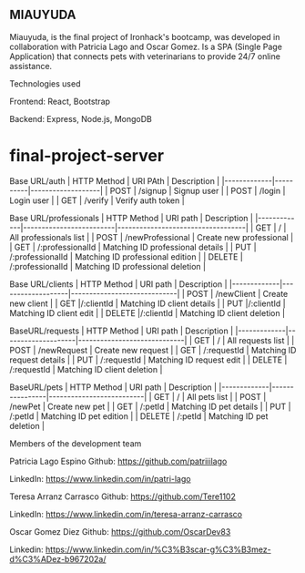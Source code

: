 MIAUYUDA
------------------------------------------------------------------------------------------------------------------------------------------------------------------------------------
Miauyuda, is the final project of Ironhack's bootcamp, was developed in collaboration with Patricia Lago and Oscar Gomez. Is a SPA (Single Page Application) that connects pets with veterinarians to provide 24/7 online assistance.

Technologies used

Frontend: React, Bootstrap

Backend: Express, Node.js, MongoDB


# final-project-server


 Base URL/auth
| HTTP Method | URI PAth | Description       |
|-------------|----------|-------------------|
| POST        | /signup  | Signup  user      |
| POST        | /login   | Login user        |
| GET         | /verify  | Verify auth token |
 
 
 Base URL/professionals
| HTTP Method | URI path                | Description                       |
|-------------|-------------------------|-----------------------------------|
| GET         | /                       | All professionals list            |
| POST        | /newProfessional        | Create new professional           |
| GET         | /:professionalId        | Matching ID professional details  |
| PUT         | /:professionalId        | Matching ID professional edition  |
| DELETE      | /:professionalId        | Matching ID professional deletion |


Base URL/clients
| HTTP Method | URI path          | Description                 |
|-------------|-------------------|-----------------------------|
| POST        | /newClient        | Create new client           |
| GET         |/:clientId         | Matching ID client details  |
| PUT         |/:clientId         | Matching ID client edit     |
| DELETE      |/:clientId         | Matching ID client deletion |


BaseURL/requests
| HTTP Method | URI path           | Description                 |
|-------------|--------------------|-----------------------------|
| GET         | /                  | All requests list           |
| POST        | /newRequest        | Create new request          |
| GET         | /:requestId        | Matching ID request details |
| PUT         | /:requestId        | Matching ID request edit    |
| DELETE      | /:requestId        | Matching ID client deletion |


BaseURL/pets
| HTTP Method | URI path       | Description              |
|-------------|----------------|--------------------------|
| GET         | /              | All pets list            |
| POST        | /newPet        | Create new pet           |
| GET         | /:petId        | Matching ID pet details  |
| PUT         | /:petId        | Matching ID pet edition  |
| DELETE      | /:petId        | Matching ID pet deletion |

Members of the development team


Patricia Lago Espino
Github: https://github.com/patriiilago

LinkedIn: https://www.linkedin.com/in/patri-lago

Teresa Arranz Carrasco
Github: https://github.com/Tere1102

LinkedIn: https://www.linkedin.com/in/teresa-arranz-carrasco

Oscar Gomez Diez
Github: https://github.com/OscarDev83

Linkedin: https://www.linkedin.com/in/%C3%B3scar-g%C3%B3mez-d%C3%ADez-b967202a/
